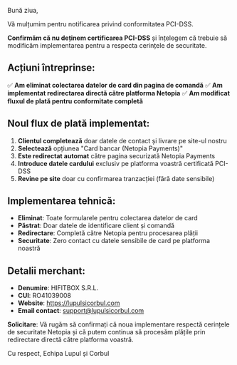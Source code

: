 Bună ziua,

Vă mulțumim pentru notificarea privind conformitatea PCI-DSS.

**Confirmăm că nu deținem certificarea PCI-DSS** și înțelegem că trebuie să modificăm implementarea pentru a respecta cerințele de securitate.

## Acțiuni întreprinse:

✅ **Am eliminat colectarea datelor de card din pagina de comandă**
✅ **Am implementat redirectarea directă către platforma Netopia**
✅ **Am modificat fluxul de plată pentru conformitate completă**

## Noul flux de plată implementat:

1. **Clientul completează** doar datele de contact și livrare pe site-ul nostru
2. **Selectează** opțiunea "Card bancar (Netopia Payments)"
3. **Este redirectat automat** către pagina securizată Netopia Payments
4. **Introduce datele cardului** exclusiv pe platforma voastră certificată PCI-DSS
5. **Revine pe site** doar cu confirmarea tranzacției (fără date sensibile)

## Implementarea tehnică:

- **Eliminat**: Toate formularele pentru colectarea datelor de card
- **Păstrat**: Doar datele de identificare client și comandă
- **Redirectare**: Completă către Netopia pentru procesarea plății
- **Securitate**: Zero contact cu datele sensibile de card pe platforma noastră

## Detalii merchant:

- **Denumire**: HIFITBOX S.R.L.
- **CUI**: RO41039008
- **Website**: https://lupulsicorbul.com
- **Email contact**: support@lupulsicorbul.com

**Solicitare**: Vă rugăm să confirmați că noua implementare respectă cerințele de securitate Netopia și că putem continua să procesăm plățile prin redirectare directă către platforma voastră.

Cu respect,
Echipa Lupul și Corbul
